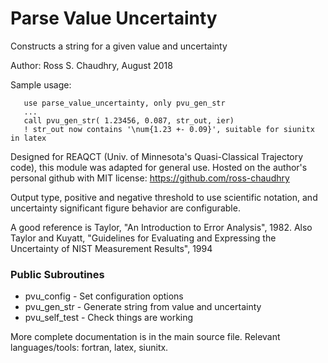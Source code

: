 # Parse Value Uncertainty

Constructs a string for a given value and uncertainty

Author: Ross S. Chaudhry, August 2018

Sample usage:

       use parse_value_uncertainty, only pvu_gen_str
       ...
       call pvu_gen_str( 1.23456, 0.087, str_out, ier)
       ! str_out now contains '\num{1.23 +- 0.09}', suitable for siunitx in latex

Designed for REAQCT (Univ. of Minnesota's Quasi-Classical Trajectory code),
this module was adapted for general use. 
Hosted on the author's personal github with MIT license:
https://github.com/ross-chaudhry

Output type, positive and negative threshold to use scientific notation,
and uncertainty significant figure behavior are configurable.

A good reference is Taylor, "An Introduction to Error Analysis", 1982.
Also Taylor and Kuyatt, "Guidelines for Evaluating and Expressing the
Uncertainty of NIST Measurement Results", 1994

### Public Subroutines
* pvu_config                     - Set configuration options
* pvu_gen_str                    - Generate string from value and uncertainty
* pvu_self_test                  - Check things are working

More complete documentation is in the main source file.
Relevant languages/tools: fortran, latex, siunitx.
